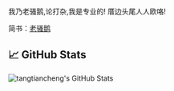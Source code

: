 ### 

我乃老骚鹅,论打杂,我是专业的! 厝边头尾人人欧咯!

简书：[老骚鹅](https://www.jianshu.com/u/78aee30a5509)

## &#x1f4c8; GitHub Stats
<img align="center" src="https://github-readme-stats.vercel.app/api?username=tangtiancheng&show_icons=true&line_height=27&count_private=true&title_color=ffffff&text_color=c9cacc&icon_color=2bbc8a&bg_color=1d1f21" alt="tangtiancheng's GitHub Stats" />  


